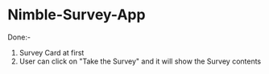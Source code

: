 # Nimble-Survey-App
Done:-
1. Survey Card at first
2. User can click on "Take the Survey" and it will show the Survey contents
